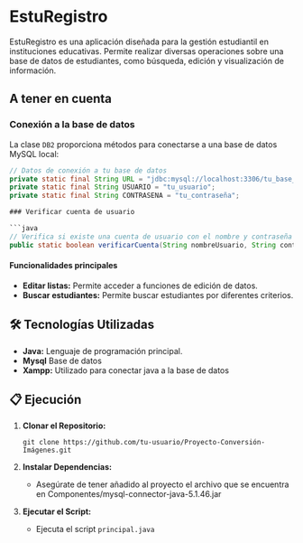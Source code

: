 # EstuRegistro

EstuRegistro es una aplicación diseñada para la gestión estudiantil en instituciones educativas. Permite realizar diversas operaciones sobre una base de datos de estudiantes, como búsqueda, edición y visualización de información.

## A tener en cuenta

### Conexión a la base de datos

La clase `DB2` proporciona métodos para conectarse a una base de datos MySQL local:

```java
// Datos de conexión a tu base de datos
private static final String URL = "jdbc:mysql://localhost:3306/tu_base_de_datos";
private static final String USUARIO = "tu_usuario";
private static final String CONTRASENA = "tu_contraseña";

### Verificar cuenta de usuario

```java
// Verifica si existe una cuenta de usuario con el nombre y contraseña proporcionados
public static boolean verificarCuenta(String nombreUsuario, String contrasena) {...}
```

#### Funcionalidades principales

- **Editar listas:** Permite acceder a funciones de edición de datos.
- **Buscar estudiantes:** Permite buscar estudiantes por diferentes criterios.

## 🛠️ Tecnologías Utilizadas

- **Java:** Lenguaje de programación principal.
- **Mysql** Base de datos
- **Xampp:** Utilizado para conectar java a la base de datos

## 📋 Ejecución

1. **Clonar el Repositorio:**
   ```
   git clone https://github.com/tu-usuario/Proyecto-Conversión-Imágenes.git
   ```
2. **Instalar Dependencias:**
   - Asegúrate de tener añadido al proyecto el archivo que se encuentra en Componentes/mysql-connector-java-5.1.46.jar
     

3. **Ejecutar el Script:**
   - Ejecuta el script `principal.java`
     
